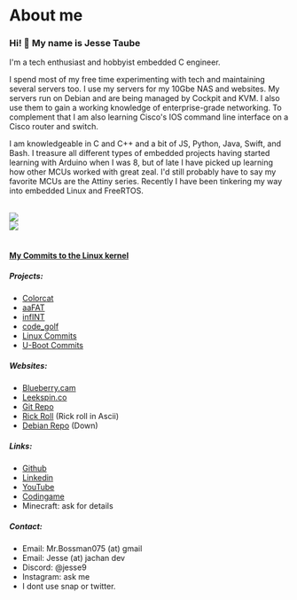 # About me
### Hi! 👋 My name is Jesse Taube

I'm a tech enthusiast and hobbyist embedded C engineer.

I spend most of my free time experimenting with tech and maintaining several servers too. I use my servers for my 10Gbe NAS and websites. My servers run on Debian and are being managed by Cockpit and KVM. I also use them to gain a working knowledge of enterprise-grade networking. To complement that I am also learning Cisco's IOS command line interface on a Cisco router and switch.

I am knowledgeable in C and C++ and a bit of JS, Python, Java, Swift, and Bash.
I treasure all different types of embedded projects having started learning with Arduino when I was 8,
but of late I have picked up learning how other MCUs worked with great zeal. I'd still probably have to say my favorite MCUs are the Attiny series. Recently I have been tinkering my way into embedded Linux and FreeRTOS.

<br>
<img align="center" src="https://github-readme-stats-one-bice.vercel.app/api?username=Mr-Bossman&show_icons=true&include_all_commits=true&icon_color=FB7299&title_color=FB7299&hide_border=true"/>
<br>
<img align="center" src="https://github-readme-stats.vercel.app/api/top-langs/?username=Mr-Bossman&size_weight=0.5&count_weight=0.5&layout=compact&langs_count=6&include_all_commits=true&icon_color=FB7299&hide_border=true&title_color=FB7299&hide=Processing,Dockerfile,Tcl,Assembly,HTML,CSS,Makefile,cmake&exclude_repo=binutils,imxrt-linux-buildroot,F1C100S-linux,wallet,rk3368-linux" />
<br>
<br>

#### [My Commits to the Linux kernel](https://github.com/torvalds/linux/commits?author=Mr-Bossman&since=2021-11-01)


##### Projects:
- [Colorcat](https://github.com/Mr-Bossman/colorcat)
- [aaFAT](https://github.com/Mr-Bossman/aaFat)
- [infINT](https://github.com/Mr-Bossman/infINT)
- [code_golf](https://github.com/Mr-Bossman/code_golf)
- [Linux Commits](https://github.com/torvalds/linux/commits?author=Mr-Bossman&since=2021-11-01)
- [U-Boot Commits](https://github.com/u-boot/u-boot/commits?author=Mr-Bossman&since=2022-01-01)

##### Websites:
- [Blueberry.cam](https:///blueberry.cam)
- [Leekspin.co](https://Leekspin.co)
- [Git Repo](https://repo.jachan.dev/)
- [Rick Roll](https://rick.jachan.dev/) (Rick roll in Ascii)
- [Debian Repo](https://deb.jachan.dev/) (Down)

##### Links:
- [Github](https://github.com/Mr-Bossman)
- [Linkedin](https://www.linkedin.com/in/jesse-taube-749351229)
- [YouTube](https://www.youtube.com/@Mr-Bossman)
- [Codingame](https://www.codingame.com/profile/db7ced7ebbe83f2eea510cc69e4f1d1e2390544)
- Minecraft: ask for details

##### Contact:
- Email: Mr.Bossman075 (at) gmail
- Email: Jesse (at) jachan dev
- Discord: @jesse9
- Instagram: ask me
- I dont use snap or twitter.
